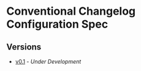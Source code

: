 # Conventional Changelog Configuration Spec

## Versions

- [v0.1](versions/0.1.md) - *Under Development*
